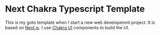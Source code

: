 # Next Chakra Typescript Template

This is my goto template when I start a new web developemnt project. It is based on [Next.js](https://nextjs.org/). I use [Chakra UI](https://chakra-ui.com/) components to build the UI.
